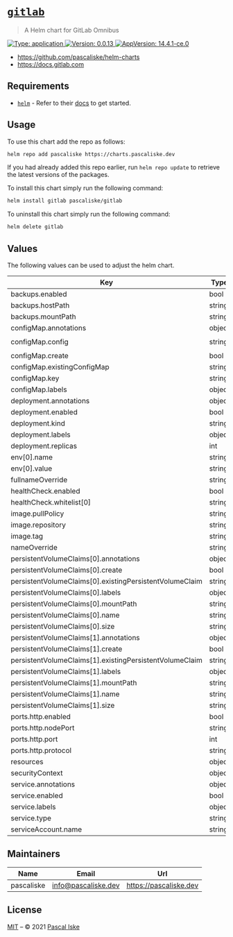 # [`gitlab`](https://github.com/pascaliske/helm-charts/tree/master/charts/gitlab)

> A Helm chart for GitLab Omnibus

[![Type: application](https://img.shields.io/badge/Type-application-informational?style=flat-square) ](https://github.com/pascaliske/helm-charts/tree/master/charts/gitlab)[![Version: 0.0.13](https://img.shields.io/badge/Version-0.0.13-informational?style=flat-square) ](https://github.com/pascaliske/helm-charts/tree/master/charts/gitlab)[![AppVersion: 14.4.1-ce.0](https://img.shields.io/badge/AppVersion-14.4.1--ce.0-informational?style=flat-square) ](https://github.com/pascaliske/helm-charts/tree/master/charts/gitlab)

* <https://github.com/pascaliske/helm-charts>
* <https://docs.gitlab.com>

## Requirements

- [`helm`](https://helm.sh) - Refer to their [docs](https://helm.sh/docs) to get started.

## Usage

To use this chart add the repo as follows:

```sh
helm repo add pascaliske https://charts.pascaliske.dev
```

If you had already added this repo earlier, run `helm repo update` to retrieve the latest versions of the packages.

To install this chart simply run the following command:

```sh
helm install gitlab pascaliske/gitlab
```

To uninstall this chart simply run the following command:

```sh
helm delete gitlab
```

## Values

The following values can be used to adjust the helm chart.

| Key | Type | Default | Description |
|-----|------|---------|-------------|
| backups.enabled | bool | `true` |  |
| backups.hostPath | string | `""` |  |
| backups.mountPath | string | `"/backups"` |  |
| configMap.annotations | object | `{}` |  |
| configMap.config | string | `"# external_url 'https://gitlab.example.com'\n"` |  |
| configMap.create | bool | `true` |  |
| configMap.existingConfigMap | string | `""` |  |
| configMap.key | string | `"gitlab.rb"` |  |
| configMap.labels | object | `{}` |  |
| deployment.annotations | object | `{}` |  |
| deployment.enabled | bool | `true` |  |
| deployment.kind | string | `"Deployment"` |  |
| deployment.labels | object | `{}` |  |
| deployment.replicas | int | `1` |  |
| env[0].name | string | `"TZ"` |  |
| env[0].value | string | `"UTC"` |  |
| fullnameOverride | string | `""` |  |
| healthCheck.enabled | bool | `true` |  |
| healthCheck.whitelist[0] | string | `"127.0.0.1"` |  |
| image.pullPolicy | string | `"IfNotPresent"` |  |
| image.repository | string | `"gitlab/gitlab-ce"` |  |
| image.tag | string | `"14.4.1-ce.0"` |  |
| nameOverride | string | `""` |  |
| persistentVolumeClaims[0].annotations | object | `{}` |  |
| persistentVolumeClaims[0].create | bool | `true` |  |
| persistentVolumeClaims[0].existingPersistentVolumeClaim | string | `""` |  |
| persistentVolumeClaims[0].labels | object | `{}` |  |
| persistentVolumeClaims[0].mountPath | string | `"/etc/gitlab"` |  |
| persistentVolumeClaims[0].name | string | `"secrets"` |  |
| persistentVolumeClaims[0].size | string | `"128Mi"` |  |
| persistentVolumeClaims[1].annotations | object | `{}` |  |
| persistentVolumeClaims[1].create | bool | `true` |  |
| persistentVolumeClaims[1].existingPersistentVolumeClaim | string | `""` |  |
| persistentVolumeClaims[1].labels | object | `{}` |  |
| persistentVolumeClaims[1].mountPath | string | `"/var/opt/gitlab"` |  |
| persistentVolumeClaims[1].name | string | `"storage"` |  |
| persistentVolumeClaims[1].size | string | `"30Gi"` |  |
| ports.http.enabled | bool | `true` |  |
| ports.http.nodePort | string | `nil` |  |
| ports.http.port | int | `80` |  |
| ports.http.protocol | string | `"TCP"` |  |
| resources | object | `{}` |  |
| securityContext | object | `{}` |  |
| service.annotations | object | `{}` |  |
| service.enabled | bool | `true` |  |
| service.labels | object | `{}` |  |
| service.type | string | `"ClusterIP"` |  |
| serviceAccount.name | string | `""` |  |

## Maintainers

| Name | Email | Url |
| ---- | ------ | --- |
| pascaliske | info@pascaliske.dev | https://pascaliske.dev |

## License

[MIT](LICENSE.md) – © 2021 [Pascal Iske](https://pascaliske.dev)
